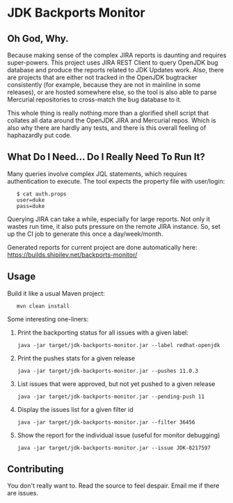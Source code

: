 # JDK Backports Monitor

## Oh God, Why.

Because making sense of the complex JIRA reports is daunting and requires super-powers.
This project uses JIRA REST Client to query OpenJDK bug database and produce the reports 
related to JDK Updates work. Also, there are projects that are either not tracked in the
OpenJDK bugtracker consistently (for example, because they are not in mainline in some
releases), or are hosted somewhere else, so the tool is also able to parse Mercurial
repositories to cross-match the bug database to it.
 
This whole thing is really nothing more than a glorified shell script that 
collates all data around the OpenJDK JIRA and Mercurial repos. Which is also why there are
hardly any tests, and there is this overall feeling of haphazardly put code.

## What Do I Need... Do I Really Need To Run It?

Many queries involve complex JQL statements, which requires authentication to execute. The tool expects the property file with user/login: 

       $ cat auth.props
       user=duke
       pass=duke

Querying JIRA can take a while, especially for large reports. Not only it wastes run time,
it also puts pressure on the remote JIRA instance. So, set up the CI job to generate this
once a day/week/month.

Generated reports for current project are done automatically here:
  https://builds.shipilev.net/backports-monitor/

## Usage

Build it like a usual Maven project:

       mvn clean install

Some interesting one-liners:

1) Print the backporting status for all issues with a given label: 

       java -jar target/jdk-backports-monitor.jar --label redhat-openjdk
       
2) Print the pushes stats for a given release

       java -jar target/jdk-backports-monitor.jar --pushes 11.0.3
       
3) List issues that were approved, but not yet pushed to a given release

       java -jar target/jdk-backports-monitor.jar --pending-push 11
 
4) Display the issues list for a given filter id
       
       java -jar target/jdk-backports-monitor.jar --filter 36456
       
5) Show the report for the individual issue (useful for monitor debugging)

       java -jar target/jdk-backports-monitor.jar --issue JDK-8217597

## Contributing

You don't really want to. Read the source to feel despair. Email me if there are issues.